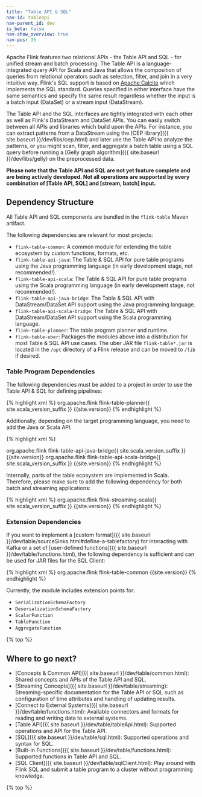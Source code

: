 ```yaml
---
title: "Table API & SQL"
nav-id: tableapi
nav-parent_id: dev
is_beta: false
nav-show_overview: true
nav-pos: 35
---
```

<!--
Licensed to the Apache Software Foundation (ASF) under one
or more contributor license agreements.  See the NOTICE file
distributed with this work for additional information
regarding copyright ownership.  The ASF licenses this file
to you under the Apache License, Version 2.0 (the
"License"); you may not use this file except in compliance
with the License.  You may obtain a copy of the License at

  http://www.apache.org/licenses/LICENSE-2.0

Unless required by applicable law or agreed to in writing,
software distributed under the License is distributed on an
"AS IS" BASIS, WITHOUT WARRANTIES OR CONDITIONS OF ANY
KIND, either express or implied.  See the License for the
specific language governing permissions and limitations
under the License.
-->

Apache Flink features two relational APIs - the Table API and SQL - for unified stream and batch processing. The Table API is a language-integrated query API for Scala and Java that allows the composition of queries from relational operators such as selection, filter, and join in a very intuitive way. Flink's SQL support is based on [Apache Calcite](https://calcite.apache.org) which implements the SQL standard. Queries specified in either interface have the same semantics and specify the same result regardless whether the input is a batch input (DataSet) or a stream input (DataStream).

The Table API and the SQL interfaces are tightly integrated with each other as well as Flink's DataStream and DataSet APIs. You can easily switch between all APIs and libraries which build upon the APIs. For instance, you can extract patterns from a DataStream using the [CEP library]({{ site.baseurl }}/dev/libs/cep.html) and later use the Table API to analyze the patterns, or you might scan, filter, and aggregate a batch table using a SQL query before running a [Gelly graph algorithm]({{ site.baseurl }}/dev/libs/gelly) on the preprocessed data.

**Please note that the Table API and SQL are not yet feature complete and are being actively developed. Not all operations are supported by every combination of \[Table API, SQL\] and \[stream, batch\] input.**

Dependency Structure
--------------------

All Table API and SQL components are bundled in the `flink-table` Maven artifact.

The following dependencies are relevant for most projects:

* `flink-table-common`: A common module for extending the table ecosystem by custom functions, formats, etc.
* `flink-table-api-java`: The Table & SQL API for pure table programs using the Java programming language (in early development stage, not recommended!).
* `flink-table-api-scala`: The Table & SQL API for pure table programs using the Scala programming language (in early development stage, not recommended!).
* `flink-table-api-java-bridge`: The Table & SQL API with DataStream/DataSet API support using the Java programming language.
* `flink-table-api-scala-bridge`: The Table & SQL API with DataStream/DataSet API support using the Scala programming language.
* `flink-table-planner`: The table program planner and runtime.
* `flink-table-uber`: Packages the modules above into a distribution for most Table & SQL API use cases. The uber JAR file `flink-table*.jar` is located in the `/opt` directory of a Flink release and can be moved to `/lib` if desired.

### Table Program Dependencies

The following dependencies must be added to a project in order to use the Table API & SQL for defining pipelines:

{% highlight xml %}
<dependency>
  <groupId>org.apache.flink</groupId>
  <artifactId>flink-table-planner{{ site.scala_version_suffix }}</artifactId>
  <version>{{site.version}}</version>
</dependency>
{% endhighlight %}

Additionally, depending on the target programming language, you need to add the Java or Scala API.

{% highlight xml %}
<!-- Either... -->
<dependency>
  <groupId>org.apache.flink</groupId>
  <artifactId>flink-table-api-java-bridge{{ site.scala_version_suffix }}</artifactId>
  <version>{{site.version}}</version>
</dependency>
<!-- or... -->
<dependency>
  <groupId>org.apache.flink</groupId>
  <artifactId>flink-table-api-scala-bridge{{ site.scala_version_suffix }}</artifactId>
  <version>{{site.version}}</version>
</dependency>
{% endhighlight %}

Internally, parts of the table ecosystem are implemented in Scala. Therefore, please make sure to add the following dependency for both batch and streaming applications:

{% highlight xml %}
<dependency>
  <groupId>org.apache.flink</groupId>
  <artifactId>flink-streaming-scala{{ site.scala_version_suffix }}</artifactId>
  <version>{{site.version}}</version>
</dependency>
{% endhighlight %}

### Extension Dependencies

If you want to implement a [custom format]({{ site.baseurl }}/dev/table/sourceSinks.html#define-a-tablefactory) for interacting with Kafka or a set of [user-defined functions]({{ site.baseurl }}/dev/table/functions.html), the following dependency is sufficient and can be used for JAR files for the SQL Client:

{% highlight xml %}
<dependency>
  <groupId>org.apache.flink</groupId>
  <artifactId>flink-table-common</artifactId>
  <version>{{site.version}}</version>
</dependency>
{% endhighlight %}

Currently, the module includes extension points for:
- `SerializationSchemaFactory`
- `DeserializationSchemaFactory`
- `ScalarFunction`
- `TableFunction`
- `AggregateFunction`

{% top %}

Where to go next?
-----------------

* [Concepts & Common API]({{ site.baseurl }}/dev/table/common.html): Shared concepts and APIs of the Table API and SQL.
* [Streaming Concepts]({{ site.baseurl }}/dev/table/streaming): Streaming-specific documentation for the Table API or SQL such as configuration of time attributes and handling of updating results.
* [Connect to External Systems]({{ site.baseurl }}/dev/table/functions.html): Available connectors and formats for reading and writing data to external systems.
* [Table API]({{ site.baseurl }}/dev/table/tableApi.html): Supported operations and API for the Table API.
* [SQL]({{ site.baseurl }}/dev/table/sql.html): Supported operations and syntax for SQL.
* [Built-in Functions]({{ site.baseurl }}/dev/table/functions.html): Supported functions in Table API and SQL.
* [SQL Client]({{ site.baseurl }}/dev/table/sqlClient.html): Play around with Flink SQL and submit a table program to a cluster without programming knowledge.

{% top %}

